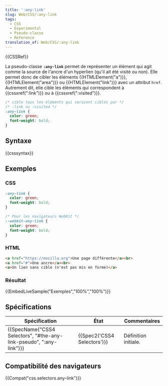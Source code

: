 ```yaml
---
title: ':any-link'
slug: Web/CSS/:any-link
tags:
  - CSS
  - Experimental
  - Pseudo-classe
  - Reference
translation_of: Web/CSS/:any-link
---
```

{{CSSRef}}

La pseudo-classe **`:any-link`** permet de représenter un élément qui agit comme la source de l'ancre d'un hyperlien (qu'il ait été visité ou non). Elle permet donc de cibler les éléments {{HTMLElement("a")}}, {{HTMLElement("area")}} ou {{HTMLElement("link")}} avec un attribut `href`. Autrement dit, elle cible les éléments qui correspondent à {{cssxref(":link")}} ou à {{cssxref(":visited")}}.

```css
/* cible tous les éléments qui seraient ciblés par */
/* :link ou :visited */
:any-link {
  color: green;
  font-weight: bold;
}
```

## Syntaxe

{{csssyntax}}

## Exemples

### CSS

```css
:any-link {
  color: green;
  font-weight: bold;
}

/* Pour les navigateurs WebKit */
:-webkit-any-link {
  color: green;
  font-weight: bold;
}
```

### HTML

```html
<a href="https://mozilla.org">Une page différente</a><br>
<a href="#">Une ancre</a><br>
<a>Un lien sans cible (n'est pas mis en forme)</a>
```

### Résultat

{{EmbedLiveSample("Exemples","100%","100%")}}

## Spécifications

| Spécification                                                                            | État                                 | Commentaires         |
| ---------------------------------------------------------------------------------------- | ------------------------------------ | -------------------- |
| {{SpecName("CSS4 Selectors", "#the-any-link-pseudo", ":any-link")}} | {{Spec2('CSS4 Selectors')}} | Définition initiale. |

## Compatibilité des navigateurs

{{Compat("css.selectors.any-link")}}
